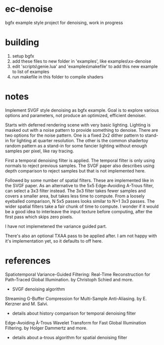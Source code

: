 # ec-denoise
bgfx example style project for denoising, work in progress

# building
1) setup bgfx
2) add these files to new folder in 'examples', like examples\xx-denoise
3) edit 'scripts\genie.lua' and 'examples\makefile' to add this new example to list of examples
4) run makefile in this folder to compile shaders

# notes
Implement SVGF style denoising as bgfx example. Goal is to explore various options and parameters, not produce an optimized, efficient denoiser.

Starts with deferred rendering scene with very basic lighting. Lighting is masked out with a noise pattern to provide something to denoise. There are two options for the noise pattern. One is a fixed 2x2 dither pattern to stand-in for lighting at quarter resolution. The other is the common shadertoy random pattern as a stand-in for some fancier lighting without enough samples per pixel, like ray tracing.

First a temporal denoising filter is applied. The temporal filter is only using normals to reject previous samples. The SVGF paper also describes using depth comparison to reject samples but that is not implemented here.

Followed by some number of spatial filters. These are implemented like in the SVGF paper. As an alternative to the 5x5 Edge-Avoiding A-Trous filter, can select a 3x3 filter instead. The 3x3 filter takes fewer samples and covers a smaller area, but takes less time to compute. From a loosely eyeballed comparison, N 5x5 passes looks similar to N+1 3x3 passes. The wider spatial filters take a fair chunk of time to compute. I wonder if it would be a good idea to interleave the input texture before computing, after the first pass which skips zero pixels.

I have not implemetened the variance guided part.

There's also an optional TXAA pass to be applied after. I am not happy with it's implementation yet, so it defaults to off here.

# references

Spatiotemporal Variance-Guided Filtering: Real-Time Reconstruction for Path-Traced Global Illumination.
by Christoph Schied and more.
 - SVGF denoising algorithm

Streaming G-Buffer Compression for Multi-Sample Anti-Aliasing.
by E. Kerzner and M. Salvi.
 - details about history comparison for temporal denoising filter

Edge-Avoiding À-Trous Wavelet Transform for Fast Global Illumination Filtering.
by Holger Dammertz and more.
 - details about a-trous algorithm for spatial denoising filter
